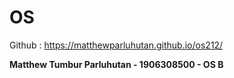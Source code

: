 # OS
Github :
https://matthewparluhutan.github.io/os212/

**Matthew Tumbur Parluhutan - 1906308500 - OS B** 

